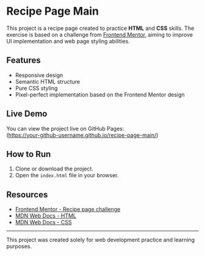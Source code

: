 # Recipe Page Main

This project is a recipe page created to practice **HTML** and **CSS** skills. The exercise is based on a challenge from [Frontend Mentor](https://www.frontendmentor.io/), aiming to improve UI implementation and web page styling abilities.

## Features

- Responsive design
- Semantic HTML structure
- Pure CSS styling
- Pixel-perfect implementation based on the Frontend Mentor design

## Live Demo

You can view the project live on GitHub Pages:  
(https://your-github-username.github.io/recipe-page-main/)

## How to Run

1. Clone or download the project.
2. Open the `index.html` file in your browser.

## Resources

- [Frontend Mentor - Recipe page challenge](https://www.frontendmentor.io/challenges/recipe-page-KiTsR8QQKm)
- [MDN Web Docs - HTML](https://developer.mozilla.org/en-US/docs/Web/HTML)
- [MDN Web Docs - CSS](https://developer.mozilla.org/en-US/docs/Web/CSS)

---

This project was created solely for web development practice and learning purposes.
